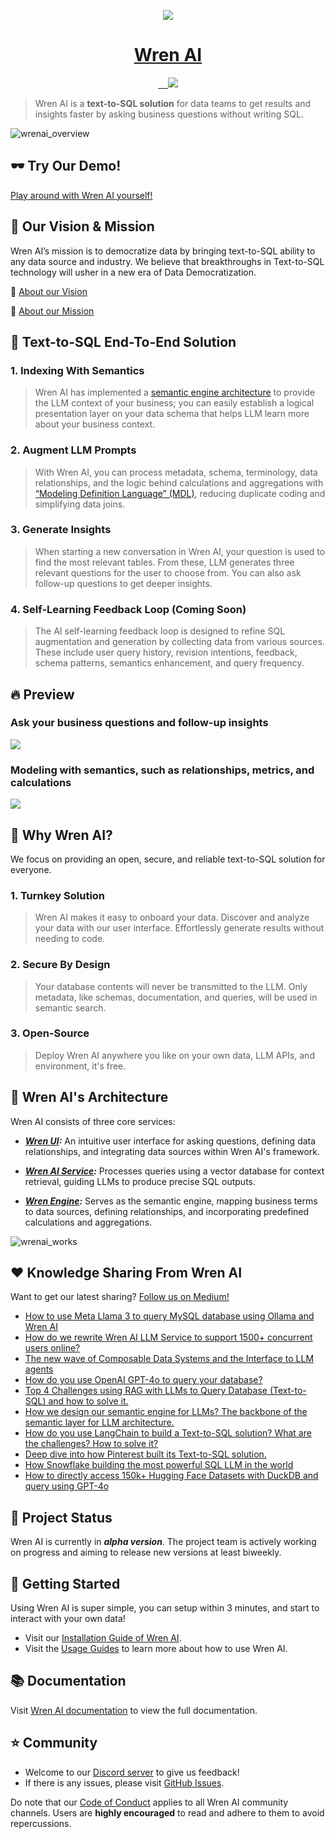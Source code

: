 

<p align="center">
  <a href="https://getwren.ai">
    <picture>
      <source media="(prefers-color-scheme: light)" srcset="./misc/wrenai_logo.png">
      <img src="./misc/wrenai_logo.png">
    </picture>
    <h1 align="center">Wren AI</h1>
  </a>
</p>

<p align="center">
  <a aria-label="Follow us" href="https://x.com/getwrenai">
    <img alt="" src="https://img.shields.io/badge/-@getwrenai-blue?style=for-the-badge&logo=x&logoColor=white&labelColor=gray&logoWidth=20">
  </a>
  <a aria-label="Releases" href="https://github.com/canner/WrenAI/releases">
    <img alt="" src="https://img.shields.io/github/v/release/canner/WrenAI?logo=github&label=GitHub%20Release&color=blue&style=for-the-badge">
  </a>
  <a aria-label="License" href="https://github.com/Canner/WrenAI/blob/main/LICENSE">
    <img alt="" src="https://img.shields.io/github/license/canner/WrenAI?color=blue&style=for-the-badge">
  </a>
  <a aria-label="Join the community on GitHub" href="https://discord.gg/5DvshJqG8Z">
    <img alt="" src="https://img.shields.io/badge/-JOIN%20THE%20COMMUNITY-blue?style=for-the-badge&logo=discord&logoColor=white&labelColor=grey&logoWidth=20">
  </a>
  <a aria-label="Canner" href="https://cannerdata.com/">
    <img src="https://img.shields.io/badge/%F0%9F%A7%A1-Made%20by%20Canner-blue?style=for-the-badge">
  </a>
</p>


> Wren AI is a **text-to-SQL solution** for data teams to get results and insights faster by asking business questions without writing SQL.

![wrenai_overview](./misc/wrenai_view.png)

## 🕶 Try Our Demo!

[Play around with Wren AI yourself!](https://demo.getwren.ai/)


## 🎯 Our Vision & Mission

Wren AI’s mission is to democratize data by bringing text-to-SQL ability to any data source and industry. We believe that breakthroughs in Text-to-SQL technology will usher in a new era of Data Democratization.

🤩 [About our Vision](https://blog.getwren.ai/the-new-wave-of-composable-data-systems-and-the-interface-to-llm-agents-ec8f0a2e7141)

🙌 [About our Mission](https://docs.getwren.ai/overview/introduction)

## 👊 Text-to-SQL End-To-End Solution

### 1. Indexing With Semantics

> Wren AI has implemented a [semantic engine architecture](https://blog.getwren.ai/how-we-design-our-semantic-engine-for-llms-84a00e6e3baa) to provide the LLM context of your business; you can easily establish a logical presentation layer on your data schema that helps LLM learn more about your business context.

### 2. Augment LLM Prompts

> With Wren AI, you can process metadata, schema, terminology, data relationships, and the logic behind calculations and aggregations with [“Modeling Definition Language” (MDL)](https://docs.getwren.ai/engine/concept/what_is_mdl), reducing duplicate coding and simplifying data joins.

### 3. Generate Insights

> When starting a new conversation in Wren AI, your question is used to find the most relevant tables. From these, LLM generates three relevant questions for the user to choose from. You can also ask follow-up questions to get deeper insights.

### 4. Self-Learning Feedback Loop (Coming Soon)

> The AI self-learning feedback loop is designed to refine SQL augmentation and generation by collecting data from various sources. These include user query history, revision intentions, feedback, schema patterns, semantics enhancement, and query frequency.

## 🔥 Preview

### Ask your business questions and follow-up insights

![](./misc/preview_ask.png)

### Modeling with semantics, such as relationships, metrics, and calculations

![](./misc/preview_model.png)

## 🤔 Why Wren AI?

We focus on providing an open, secure, and reliable text-to-SQL solution for everyone.

### 1. Turnkey Solution

> Wren AI makes it easy to onboard your data. Discover and analyze your data with our user interface. Effortlessly generate results without needing to code.

### 2. Secure By Design

> Your database contents will never be transmitted to the LLM. Only metadata, like schemas, documentation, and queries, will be used in semantic search.

### 3. Open-Source

> Deploy Wren AI anywhere you like on your own data, LLM APIs, and environment, it's free.

## 🤖 Wren AI's Architecture

Wren AI consists of three core services:

- ***[Wren UI](https://github.com/Canner/WrenAI/tree/main/wren-ui):*** An intuitive user interface for asking questions, defining data relationships, and integrating data sources within Wren AI's framework.

- ***[Wren AI Service](https://github.com/Canner/WrenAI/tree/main/wren-ai-service):*** Processes queries using a vector database for context retrieval, guiding LLMs to produce precise SQL outputs.

- ***[Wren Engine](https://github.com/Canner/wren-engine):*** Serves as the semantic engine, mapping business terms to data sources, defining relationships, and incorporating predefined calculations and aggregations.

![wrenai_works](./misc/how_wrenai_works.png)

## ❤️ Knowledge Sharing From Wren AI

Want to get our latest sharing? [Follow us on Medium!](https://blog.getwren.ai/)

- [How to use Meta Llama 3 to query MySQL database using Ollama and Wren AI](https://blog.getwren.ai/how-to-use-meta-llama-3-to-query-mysql-database-using-ollama-on-your-machine-2c087b204e41)
- [How do we rewrite Wren AI LLM Service to support 1500+ concurrent users online?](https://blog.getwren.ai/how-do-we-rewrite-wren-ai-llm-service-to-support-1500-concurrent-users-online-9ba5c121afc3)
- [The new wave of Composable Data Systems and the Interface to LLM agents](https://blog.getwren.ai/the-new-wave-of-composable-data-systems-and-the-interface-to-llm-agents-ec8f0a2e7141)
- [How do you use OpenAI GPT-4o to query your database?](https://medium.com/wrenai/how-do-you-use-openai-gpt-4o-to-query-your-database-f24be68b0b70)
- [Top 4 Challenges using RAG with LLMs to Query Database (Text-to-SQL) and how to solve it.](https://blog.getwren.ai/4-key-technical-challenges-using-rag-with-llms-to-query-database-text-to-sql-and-how-to-solve-it-5d5a3d6682e5)
- [How we design our semantic engine for LLMs? The backbone of the semantic layer for LLM architecture.](https://blog.getwren.ai/how-we-design-our-semantic-engine-for-llms-84a00e6e3baa)
- [How do you use LangChain to build a Text-to-SQL solution? What are the challenges? How to solve it?](https://blog.getwren.ai/how-do-you-use-langchain-to-build-a-text-to-sql-solution-what-are-the-challenges-how-to-solve-it-b6d9c66aa038)
- [Deep dive into how Pinterest built its Text-to-SQL solution.](https://blog.getwren.ai/what-we-learned-from-pinterests-text-to-sql-solution-840fa5840635)
- [How Snowflake building the most powerful SQL LLM in the world](https://blog.getwren.ai/what-we-learned-from-snowflake-copilot-building-the-most-powerful-sql-llm-in-the-world-52f82d661bc1)
- [How to directly access 150k+ Hugging Face Datasets with DuckDB and query using GPT-4o](https://medium.com/wrenai/how-to-load-huggingface-datasets-into-duckdb-and-query-with-gpt-4o-c2db89519e4d)

## 🚧 Project Status

Wren AI is currently in ***alpha version***. The project team is actively working on progress and aiming to release new versions at least biweekly.

## 🚀 Getting Started

Using Wren AI is super simple, you can setup within 3 minutes, and start to interact with your own data!

- Visit our [Installation Guide of Wren AI](http://docs.getwren.ai/installation).
- Visit the [Usage Guides](http://docs.getwren.ai/guide/connect/overview) to learn more about how to use Wren AI.

## 📚 Documentation

Visit [Wren AI documentation](https://docs.getwren.ai) to view the full documentation.

## ⭐️ Community

- Welcome to our [Discord server](https://discord.gg/5DvshJqG8Z) to give us feedback!
- If there is any issues, please visit [GitHub Issues](https://github.com/Canner/WrenAI/issues).

Do note that our [Code of Conduct](./CODE_OF_CONDUCT.md) applies to all Wren AI community channels. Users are **highly encouraged** to read and adhere to them to avoid repercussions.
